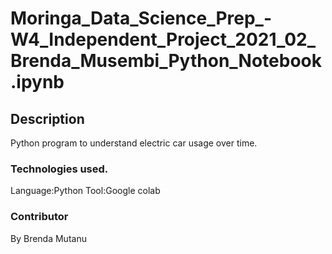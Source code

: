 # Moringa_Data_Science_Prep_-W4_Independent_Project_2021_02_Brenda_Musembi_Python_Notebook.ipynb
## Description
Python program to understand electric car usage over time. 
### Technologies used. 
Language:Python Tool:Google colab
### Contributor
By Brenda Mutanu
